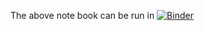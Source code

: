 The above note book can be run in 
[![Binder](https://mybinder.org/badge_logo.svg)](https://binder.plutojl.org/v0.19.12/open?url=https%253A%252F%252Fraw.githubusercontent.com%252Fphgelado%252FLearning2Flow%252Fmain%252FVortexMethods%252FRandomWalk%252Frandomwalk.jl)
